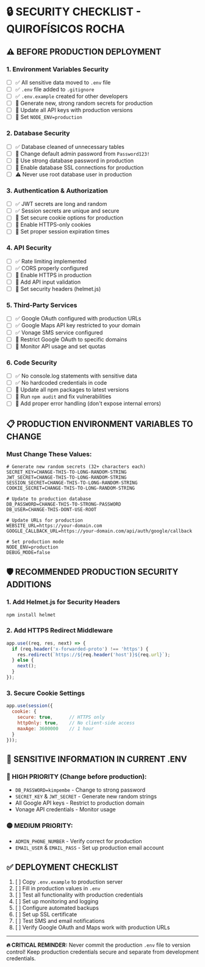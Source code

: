 # 🔒 SECURITY CHECKLIST - QUIROFÍSICOS ROCHA

## ⚠️ BEFORE PRODUCTION DEPLOYMENT

### 1. Environment Variables Security
- [ ] ✅ All sensitive data moved to `.env` file
- [ ] ✅ `.env` file added to `.gitignore`
- [ ] ✅ `.env.example` created for other developers
- [ ] 🔄 Generate new, strong random secrets for production
- [ ] 🔄 Update all API keys with production versions
- [ ] 🔄 Set `NODE_ENV=production`

### 2. Database Security  
- [ ] ✅ Database cleaned of unnecessary tables
- [ ] 🔄 Change default admin password from `Password123!`
- [ ] 🔄 Use strong database password in production
- [ ] 🔄 Enable database SSL connections for production
- [ ] ⚠️ Never use root database user in production

### 3. Authentication & Authorization
- [ ] ✅ JWT secrets are long and random
- [ ] ✅ Session secrets are unique and secure
- [ ] 🔄 Set secure cookie options for production
- [ ] 🔄 Enable HTTPS-only cookies
- [ ] 🔄 Set proper session expiration times

### 4. API Security
- [ ] ✅ Rate limiting implemented
- [ ] ✅ CORS properly configured
- [ ] 🔄 Enable HTTPS in production
- [ ] 🔄 Add API input validation
- [ ] 🔄 Set security headers (helmet.js)

### 5. Third-Party Services
- [ ] ✅ Google OAuth configured with production URLs
- [ ] ✅ Google Maps API key restricted to your domain
- [ ] ✅ Vonage SMS service configured
- [ ] 🔄 Restrict Google OAuth to specific domains
- [ ] 🔄 Monitor API usage and set quotas

### 6. Code Security
- [ ] ✅ No console.log statements with sensitive data
- [ ] ✅ No hardcoded credentials in code
- [ ] 🔄 Update all npm packages to latest versions
- [ ] 🔄 Run `npm audit` and fix vulnerabilities
- [ ] 🔄 Add proper error handling (don't expose internal errors)

## 📋 PRODUCTION ENVIRONMENT VARIABLES TO CHANGE

### Must Change These Values:
```env
# Generate new random secrets (32+ characters each)
SECRET_KEY=CHANGE-THIS-TO-LONG-RANDOM-STRING
JWT_SECRET=CHANGE-THIS-TO-LONG-RANDOM-STRING  
SESSION_SECRET=CHANGE-THIS-TO-LONG-RANDOM-STRING
COOKIE_SECRET=CHANGE-THIS-TO-LONG-RANDOM-STRING

# Update to production database
DB_PASSWORD=CHANGE-THIS-TO-STRONG-PASSWORD
DB_USER=CHANGE-THIS-DONT-USE-ROOT

# Update URLs for production
WEBSITE_URL=https://your-domain.com
GOOGLE_CALLBACK_URL=https://your-domain.com/api/auth/google/callback

# Set production mode
NODE_ENV=production
DEBUG_MODE=false
```

## 🛡️ RECOMMENDED PRODUCTION SECURITY ADDITIONS

### 1. Add Helmet.js for Security Headers
```bash
npm install helmet
```

### 2. Add HTTPS Redirect Middleware
```javascript
app.use((req, res, next) => {
  if (req.header('x-forwarded-proto') !== 'https') {
    res.redirect(`https://${req.header('host')}${req.url}`);
  } else {
    next();
  }
});
```

### 3. Secure Cookie Settings
```javascript
app.use(session({
  cookie: {
    secure: true,      // HTTPS only
    httpOnly: true,    // No client-side access
    maxAge: 3600000    // 1 hour
  }
}));
```

## 🚨 SENSITIVE INFORMATION IN CURRENT .ENV

### 🔴 HIGH PRIORITY (Change before production):
- `DB_PASSWORD=kimpembe` - Change to strong password
- `SECRET_KEY` & `JWT_SECRET` - Generate new random strings
- All Google API keys - Restrict to production domain
- Vonage API credentials - Monitor usage

### 🟡 MEDIUM PRIORITY:
- `ADMIN_PHONE_NUMBER` - Verify correct for production
- `EMAIL_USER` & `EMAIL_PASS` - Set up production email account

## ✅ DEPLOYMENT CHECKLIST

1. [ ] Copy `.env.example` to production server
2. [ ] Fill in production values in `.env`
3. [ ] Test all functionality with production credentials
4. [ ] Set up monitoring and logging
5. [ ] Configure automated backups
6. [ ] Set up SSL certificate
7. [ ] Test SMS and email notifications
8. [ ] Verify Google OAuth and Maps work with production URLs

---

**🔥 CRITICAL REMINDER:** 
Never commit the production `.env` file to version control! Keep production credentials secure and separate from development credentials.
